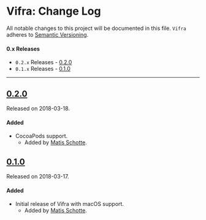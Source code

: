 # Vifra: Change Log
All notable changes to this project will be documented in this file.
`Vifra` adheres to [Semantic Versioning](http://semver.org/).

#### 0.x Releases
- `0.2.x` Releases - [0.2.0](#020)
- `0.1.x` Releases - [0.1.0](#010)

---

## [0.2.0](https://github.com/matis-schotte/Vifra/releases/tag/0.2.0)
Released on 2018-03-18.

#### Added
- CocoaPods support.
  - Added by [Matis Schotte](https://github.com/matis-schotte).

## [0.1.0](https://github.com/matis-schotte/Vifra/releases/tag/0.1.0)
Released on 2018-03-17.

#### Added
- Initial release of Vifra with macOS support.
  - Added by [Matis Schotte](https://github.com/matis-schotte).
